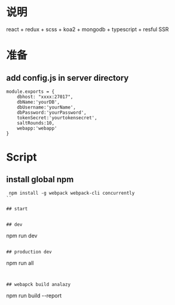 # 说明
react + redux + scss + koa2 + mongodb + typescript + resful  SSR


# 准备




## add config.js in server directory
```
module.exports = {
	dbhost: "xxxx:27017",
	dbName:'yourDB',
	dbUsername:'yourName',
	dbPassword:'yourPassword',
	tokenSecret:'yourtokensecret',
	saltRounds:10,
	webapp:'webapp'
}
```

# Script

## install global npm

```
 npm install -g webpack webpack-cli concurrently
``

## start


## dev

```
npm run dev
```

## production dev

```
npm run all

```


## webapck build analazy 

```
npm run build --report
```
